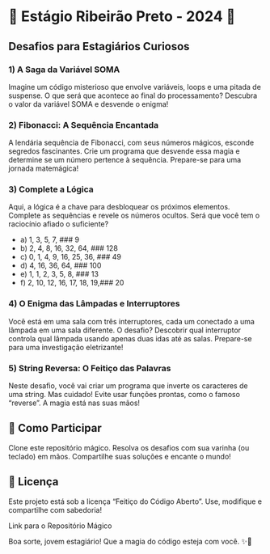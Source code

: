 # 🌟 Estágio Ribeirão Preto - 2024 🌟
## Desafios para Estagiários Curiosos
### 1) A Saga da Variável SOMA
Imagine um código misterioso que envolve variáveis, loops e uma pitada de suspense. O que será que acontece ao final do processamento? Descubra o valor da variável SOMA e desvende o enigma!

### 2) Fibonacci: A Sequência Encantada
A lendária sequência de Fibonacci, com seus números mágicos, esconde segredos fascinantes. Crie um programa que desvende essa magia e determine se um número pertence à sequência. Prepare-se para uma jornada matemágica!

### 3) Complete a Lógica
Aqui, a lógica é a chave para desbloquear os próximos elementos. Complete as sequências e revele os números ocultos. Será que você tem o raciocínio afiado o suficiente?

* a) 1, 3, 5, 7, ### 9
* b) 2, 4, 8, 16, 32, 64, ### 128
* c) 0, 1, 4, 9, 16, 25, 36, ### 49
* d) 4, 16, 36, 64, ### 100
* e) 1, 1, 2, 3, 5, 8, ### 13
* f) 2, 10, 12, 16, 17, 18, 19,### 20
### 4) O Enigma das Lâmpadas e Interruptores
Você está em uma sala com três interruptores, cada um conectado a uma lâmpada em uma sala diferente. O desafio? Descobrir qual interruptor controla qual lâmpada usando apenas duas idas até as salas. Prepare-se para uma investigação eletrizante!

### 5) String Reversa: O Feitiço das Palavras
Neste desafio, você vai criar um programa que inverte os caracteres de uma string. Mas cuidado! Evite usar funções prontas, como o famoso “reverse”. A magia está nas suas mãos!

## 🚀 Como Participar
Clone este repositório mágico.
Resolva os desafios com sua varinha (ou teclado) em mãos.
Compartilhe suas soluções e encante o mundo!
## 📜 Licença
Este projeto está sob a licença “Feitiço do Código Aberto”. Use, modifique e compartilhe com sabedoria!

Link para o Repositório Mágico

Boa sorte, jovem estagiário! Que a magia do código esteja com você. ✨🔮
